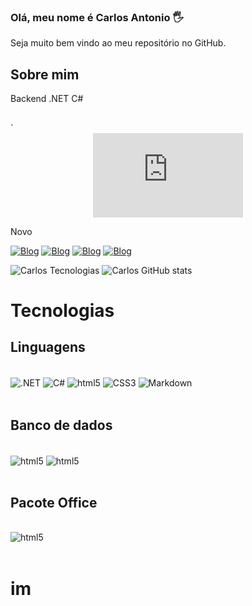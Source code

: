 
### Olá, meu nome é Carlos Antonio 🖐️
Seja muito bem vindo ao meu repositório no GitHub.

## Sobre mim
<p>Backend .NET C#
</p>

## 

`<iframe style="display: block; margin: 0 auto; width: 240px; height: 135px; border: 0;" src="https://www.youtube.com/embed/BVjCZZWnKBA"></iframe>

Novo

[![Blog](https://img.shields.io/website-up-down-green-red/http/monip.org.svg)](https://carlosantoniocison.editorx.io/portifolio)
[![Blog](https://img.shields.io/badge/LinkedIn-0077B5?style=for-the-badge&logo=linkedin&logoColor=white)](https://www.linkedin.com/in/carloscison/)
[![Blog](https://img.shields.io/badge/Facebook-1877F2?style=for-the-badge&logo=facebook&logoColor=white)](https://www.facebook.com/CarlosCison)
[![Blog](https://img.shields.io/badge/YouTube-FF0000?style=for-the-badge&logo=youtube&logoColor=white)](https://www.youtube.com/channel/UC3jEpw5p0MjgbeQYIy7YNhw)


![Carlos Tecnologias](https://github-readme-stats.vercel.app/api/top-langs/?username=CarlosEX&theme=dracula)
![Carlos GitHub stats](https://github-readme-stats.vercel.app/api?username=CarlosEX&theme=dracula)

# Tecnologias

 ## Linguagens
<div style="display: inline_block"><br/>
    <img align="center" alt=".NET" src="https://img.shields.io/badge/.NET-5C2D91?style=for-the-badge&logo=.net&logoColor=white">
    <img align="center" alt="C#" src="https://img.shields.io/badge/C%23-239120?style=for-the-badge&logo=c-sharp&logoColor=white">
    <img align="center" alt="html5" src="https://img.shields.io/badge/HTML5-E34F26?style=for-the-badge&logo=html5&logoColor=white">
    <img align="center" alt="CSS3" src="https://img.shields.io/badge/CSS3-1572B6?style=for-the-badge&logo=css3&logoColor=white">
    <img align="center" alt="Markdown" src="https://img.shields.io/badge/Markdown-000000?style=for-the-badge&logo=markdown&logoColor=white">
</div><br/>

## Banco de dados
<div style="display: inline_block"><br/>
    <img align="center" alt="html5" src="https://img.shields.io/badge/SQLite-07405E?style=for-the-badge&logo=sqlite&logoColor=white">
    <img align="center" alt="html5" src="https://img.shields.io/badge/Microsoft_SQL_Server-CC2927?style=for-the-badge&logo=microsoft-sql-server&logoColor=white">
</div><br/>

## Pacote Office
<div style="display: inline_block"><br/>
    <img align="center" alt="html5" src="https://img.shields.io/badge/Microsoft_Office-D83B01?style=for-the-badge&logo=microsoft-office&logoColor=white">
</div><br/>

# im


